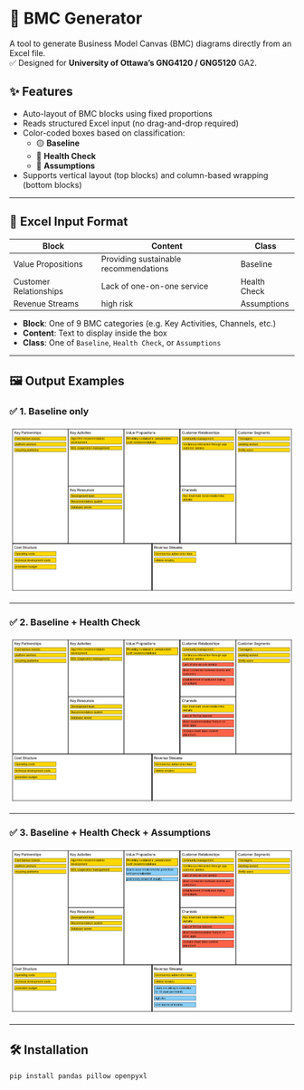 # 🧩 BMC Generator

A tool to generate Business Model Canvas (BMC) diagrams directly from an Excel file.  
✅ Designed for **University of Ottawa’s GNG4120 / GNG5120** GA2.

## ✨ Features

- Auto-layout of BMC blocks using fixed proportions
- Reads structured Excel input (no drag-and-drop required)
- Color-coded boxes based on classification:
  - 🟡 **Baseline**
  - 🔴 **Health Check**
  - 🔵 **Assumptions**
- Supports vertical layout (top blocks) and column-based wrapping (bottom blocks)

---

## 🧾 Excel Input Format

| Block               | Content                             | Class           |
|---------------------|--------------------------------------|-----------------|
| Value Propositions   | Providing sustainable recommendations | Baseline        |
| Customer Relationships | Lack of one-on-one service          | Health Check    |
| Revenue Streams      | high risk                            | Assumptions     |

- **Block**: One of 9 BMC categories (e.g. Key Activities, Channels, etc.)
- **Content**: Text to display inside the box
- **Class**: One of `Baseline`, `Health Check`, or `Assumptions`

---

## 🖼 Output Examples

### ✅ 1. Baseline only
![Baseline only](images/bmc_baseline.png)

---

### ✅ 2. Baseline + Health Check
![Baseline + Health Check](images/bmc_baseline_health.png)

---

### ✅ 3. Baseline + Health Check + Assumptions
![Baseline + Health + Assumptions](images/bmc_baseline_health_assumptions.png)

---

## 🛠 Installation

```bash
pip install pandas pillow openpyxl
